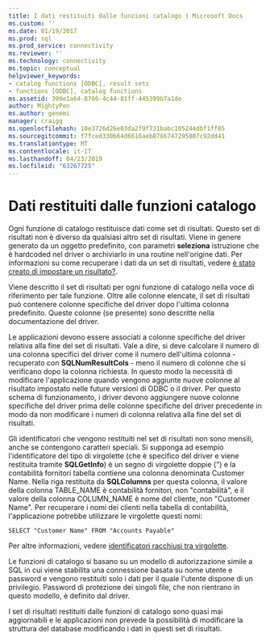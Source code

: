 ```yaml
---
title: I dati restituiti dalle funzioni catalogo | Microsoft Docs
ms.custom: ''
ms.date: 01/19/2017
ms.prod: sql
ms.prod_service: connectivity
ms.reviewer: ''
ms.technology: connectivity
ms.topic: conceptual
helpviewer_keywords:
- catalog functions [ODBC], result sets
- functions [ODBC], catalog functions
ms.assetid: 399e1a64-8766-4c44-81ff-445399b7a1de
author: MightyPen
ms.author: genemi
manager: craigg
ms.openlocfilehash: 10e3726d26e03da2f9f731babc105244dbf1ff05
ms.sourcegitcommit: f7fced330b64d6616aeb8766747295807c92dd41
ms.translationtype: MT
ms.contentlocale: it-IT
ms.lasthandoff: 04/23/2019
ms.locfileid: "63267725"
---
```

# <a name="data-returned-by-catalog-functions"></a>Dati restituiti dalle funzioni catalogo
Ogni funzione di catalogo restituisce dati come set di risultati. Questo set di risultati non è diverso da qualsiasi altro set di risultati. Viene in genere generato da un oggetto predefinito, con parametri **seleziona** istruzione che è hardcoded nel driver o archiviarlo in una routine nell'origine dati. Per informazioni su come recuperare i dati da un set di risultati, vedere [è stato creato di impostare un risultato?](../../../odbc/reference/develop-app/was-a-result-set-created.md).  
  
 Viene descritto il set di risultati per ogni funzione di catalogo nella voce di riferimento per tale funzione. Oltre alle colonne elencate, il set di risultati può contenere colonne specifiche del driver dopo l'ultima colonna predefinito. Queste colonne (se presente) sono descritte nella documentazione del driver.  
  
 Le applicazioni devono essere associati a colonne specifiche del driver relativa alla fine del set di risultati. Vale a dire, si deve calcolare il numero di una colonna specifici del driver come il numero dell'ultima colonna - recuperato con **SQLNumResultCols** - meno il numero di colonne che si verificano dopo la colonna richiesta. In questo modo la necessità di modificare l'applicazione quando vengono aggiunte nuove colonne al risultato impostato nelle future versioni di ODBC o il driver. Per questo schema di funzionamento, i driver devono aggiungere nuove colonne specifiche del driver prima delle colonne specifiche del driver precedente in modo da non modificare i numeri di colonna relativa alla fine del set di risultati.  
  
 Gli identificatori che vengono restituiti nel set di risultati non sono mensili, anche se contengono caratteri speciali. Si supponga ad esempio l'identificatore del tipo di virgolette (che è specifico del driver e viene restituita tramite **SQLGetInfo**) è un segno di virgolette doppie (") e la contabilità fornitori tabella contiene una colonna denominata Customer Name. Nella riga restituita da **SQLColumns** per questa colonna, il valore della colonna TABLE_NAME è contabilità fornitori, non "contabilità", e il valore della colonna COLUMN_NAME è nome del cliente, non "Customer Name". Per recuperare i nomi dei clienti nella tabella di contabilità, l'applicazione potrebbe utilizzare le virgolette questi nomi:  
  
```  
SELECT "Customer Name" FROM "Accounts Payable"  
```  
  
 Per altre informazioni, vedere [identificatori racchiusi tra virgolette](../../../odbc/reference/develop-app/quoted-identifiers.md).  
  
 Le funzioni di catalogo si basano su un modello di autorizzazione simile a SQL in cui viene stabilita una connessione basata su nome utente e password e vengono restituiti solo i dati per il quale l'utente dispone di un privilegio. Password di protezione dei singoli file, che non rientrano in questo modello, è definito dal driver.  
  
 I set di risultati restituiti dalle funzioni di catalogo sono quasi mai aggiornabili e le applicazioni non prevede la possibilità di modificare la struttura del database modificando i dati in questi set di risultati.
